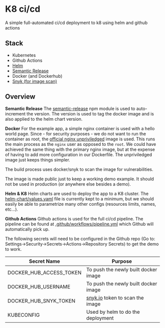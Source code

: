 
# K8 ci/cd
A simple full-automated ci/cd deployment to k8 using helm and github actions

## Stack
* Kubernetes
* Github Actions
* [Helm](https://helm.sh/)
* [Semantic Release](https://github.com/semantic-release/semantic-release)
* Docker (and Dockerhub)
* [Snyk (for image scan)](https://snyk.io)

## Overview
**Semantic Release**
The [semantic-release](https://github.com/semantic-release/semantic-release) npm module is used to auto-increment the version. The version is used to tag the docker image and is also applied to the helm chart version.

**Docker**
For the example app, a simple nginx container is used with a hello world page. Since - for security purposes - we do not want to run the container as root, the [official nginx unpriviledged](https://hub.docker.com/r/nginxinc/nginx-unprivileged) image is used. This runs the main process as the `nginx` user as opposed to the `root`. We could have achieved the same thing with the primary nginx image, but at the expense of having to add more configuration in our Dockerfile. The unpriviledged image just keeps things simpler.

The build process uses docker/snyk to scan the image for vulnerabilities.

The image is made public just to keep a working demo example. It should not be used in production (or anywhere else besides a demo).

**Helm & K8**
Helm charts are used to deploy the app to a K8 cluster. The [helm-chart/values.yaml](helm-chart/values.yaml) file is currently kept to a minimum, but we should easily be able to parametrize many other configs (resources limits, names, etc...).

**Github Actions**
Github actions is used for the full ci/cd pipeline. The pipeline can be found at [.github/workflows/pipeline.yml](.github/workflows/pipeline.yml) which Github will automatically pick up.


The following secrets will need to be configured in the Github repo (Go to: Settings->Security->Secrets->Actions->Repository Secrets) to get the demo to work.

| Secret Name              | Purpose                                             |
|--------------------------|-----------------------------------------------------|
| DOCKER_HUB_ACCESS_TOKEN  | To push the newly built docker image                |
| DOCKER_HUB_USERNAME      | To push the newly built docker image                |
| DOCKER_HUB_SNYK_TOKEN    | [snyk.io](https://snyk.io) token to scan the image  |
| KUBECONFIG               | Used by helm to do the deployment                   |

